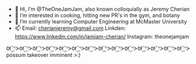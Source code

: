 - 👋 Hi, I’m @TheOneJamJam, also known colloquially as Jeremy Cherian
- 👀 I’m interested in cooking, hitting new PR's in the gym, and botany
- 🌱 I’m currently learning Computer Engineering at McMaster University
- 📫 Email: cherianjeremy@gmail.com
      Linkden: https://www.linkedin.com/in/jamjam-cherian/
      Instagram: theonejamjam

ᘛ⁐̤ᕐᐷᘛ⁐̤ᕐᐷᘛ⁐̤ᕐᐷᘛ⁐̤ᕐᐷᘛ⁐̤ᕐᐷᘛ⁐̤ᕐᐷᘛ⁐̤ᕐᐷᘛ⁐̤ᕐᐷᘛ⁐̤ᕐᐷᘛ⁐̤ᕐᐷᘛ⁐̤ᕐᐷᘛ⁐̤ᕐᐷᘛ⁐̤ᕐᐷᘛ⁐̤ᕐᐷ possum takeover imminent >:)
<!---
TheOneJamJam/TheOneJamJam is a ✨ special ✨ repository because its `README.md` (this file) appears on your GitHub profile.
You can click the Preview link to take a look at your changes.
--->
